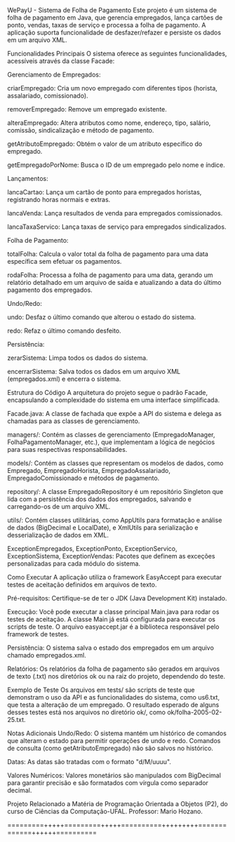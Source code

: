 WePayU - Sistema de Folha de Pagamento
Este projeto é um sistema de folha de pagamento em Java, que gerencia empregados, lança cartões de ponto, vendas, taxas de serviço e processa a folha de pagamento. A aplicação suporta funcionalidade de desfazer/refazer e persiste os dados em um arquivo XML.

Funcionalidades Principais
O sistema oferece as seguintes funcionalidades, acessíveis através da classe Facade:

Gerenciamento de Empregados:

criarEmpregado: Cria um novo empregado com diferentes tipos (horista, assalariado, comissionado).

removerEmpregado: Remove um empregado existente.

alteraEmpregado: Altera atributos como nome, endereço, tipo, salário, comissão, sindicalização e método de pagamento.

getAtributoEmpregado: Obtém o valor de um atributo específico do empregado.

getEmpregadoPorNome: Busca o ID de um empregado pelo nome e índice.

Lançamentos:

lancaCartao: Lança um cartão de ponto para empregados horistas, registrando horas normais e extras.

lancaVenda: Lança resultados de venda para empregados comissionados.

lancaTaxaServico: Lança taxas de serviço para empregados sindicalizados.

Folha de Pagamento:

totalFolha: Calcula o valor total da folha de pagamento para uma data específica sem efetuar os pagamentos.

rodaFolha: Processa a folha de pagamento para uma data, gerando um relatório detalhado em um arquivo de saída e atualizando a data do último pagamento dos empregados.

Undo/Redo:

undo: Desfaz o último comando que alterou o estado do sistema.

redo: Refaz o último comando desfeito.

Persistência:

zerarSistema: Limpa todos os dados do sistema.

encerrarSistema: Salva todos os dados em um arquivo XML (empregados.xml) e encerra o sistema.

Estrutura do Código
A arquitetura do projeto segue o padrão Facade, encapsulando a complexidade do sistema em uma interface simplificada.

Facade.java: A classe de fachada que expõe a API do sistema e delega as chamadas para as classes de gerenciamento.

managers/: Contém as classes de gerenciamento (EmpregadoManager, FolhaPagamentoManager, etc.), que implementam a lógica de negócios para suas respectivas responsabilidades.

models/: Contém as classes que representam os modelos de dados, como Empregado, EmpregadoHorista, EmpregadoAssalariado, EmpregadoComissionado e métodos de pagamento.

repository/: A classe EmpregadoRepository é um repositório Singleton que lida com a persistência dos dados dos empregados, salvando e carregando-os de um arquivo XML.

utils/: Contém classes utilitárias, como AppUtils para formatação e análise de dados (BigDecimal e LocalDate), e XmlUtils para serialização e desserialização de dados em XML.

ExceptionEmpregados, ExceptionPonto, ExceptionServico, ExceptionSistema, ExceptionVendas: Pacotes que definem as exceções personalizadas para cada módulo do sistema.

Como Executar
A aplicação utiliza o framework EasyAccept para executar testes de aceitação definidos em arquivos de texto.

Pré-requisitos: Certifique-se de ter o JDK (Java Development Kit) instalado.

Execução: Você pode executar a classe principal Main.java para rodar os testes de aceitação. A classe Main já está configurada para executar os scripts de teste. O arquivo easyaccept.jar é a biblioteca responsável pelo framework de testes.

Persistência: O sistema salva o estado dos empregados em um arquivo chamado empregados.xml.

Relatórios: Os relatórios da folha de pagamento são gerados em arquivos de texto (.txt) nos diretórios ok ou na raiz do projeto, dependendo do teste.

Exemplo de Teste
Os arquivos em tests/ são scripts de teste que demonstram o uso da API e as funcionalidades do sistema, como us6.txt, que testa a alteração de um empregado. O resultado esperado de alguns desses testes está nos arquivos no diretório ok/, como ok/folha-2005-02-25.txt.

Notas Adicionais
Undo/Redo: O sistema mantém um histórico de comandos que alteram o estado para permitir operações de undo e redo. Comandos de consulta (como getAtributoEmpregado) não são salvos no histórico.

Datas: As datas são tratadas com o formato "d/M/uuuu".

Valores Numéricos: Valores monetários são manipulados com BigDecimal para garantir precisão e são formatados com vírgula como separador decimal.

Projeto Relacionado a Matéria de Programação Orientada a Objetos (P2), do curso de Ciências da Computação-UFAL. Professor: Mario Hozano.

=========+++++=========+++++==========+++++++++=============++++++==========
